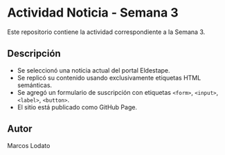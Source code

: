 # Actividad Noticia - Semana 3

Este repositorio contiene la actividad correspondiente a la Semana 3.

## Descripción

- Se seleccionó una noticia actual del portal Eldestape.
- Se replicó su contenido usando exclusivamente etiquetas HTML semánticas.
- Se agregó un formulario de suscripción con etiquetas `<form>`, `<input>`, `<label>`, `<button>`.
- El sitio está publicado como GitHub Page.

## Autor

Marcos Lodato
